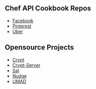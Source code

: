 Chef API Cookbook Repos
--

* [Facebook](https://github.com/facebook/IT-CPE/tree/master/chef/cookbooks)
* [Pinterest](https://github.com/pinterest/it-cpe-cookbooks)
* [Uber](https://github.com/uber/cpe-chef-cookbooks)

Opensource Projects
--
* [Crypt](https://github.com/grahamgilbert/crypt)
* [Crypt-Server](https://github.com/grahamgilbert/Crypt-Server)
* [Sal](https://github.com/salopensource/sal)
* [Nudge](https://github.com/erikng/nudge)
* [UMAD](https://github.com/erikng/umad)
